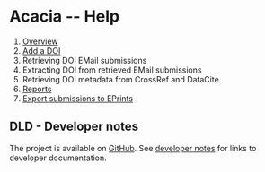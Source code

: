 Acacia -- Help
==============

1. [Overview](overview.html)
2. [Add a DOI](add-a-doi.html)
3. Retrieving DOI EMail submissions
4. Extracting DOI from retrieved EMail submissions
5. Retrieving DOI metadata from CrossRef and DataCite
6. [Reports](reports.html)
7. [Export submissions to EPrints](export-to-eprints.html)

DLD - Developer notes
---------------------

The project is available on [GitHub](https://github.com/caltechlibrary/acacia). See [developer notes](developers.html) for links to developer documentation.

